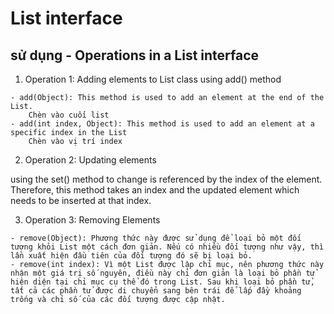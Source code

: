 # List interface

## sử dụng - Operations in a List interface

1. Operation 1:  Adding elements to List class using add() method

```
- add(Object): This method is used to add an element at the end of the List.
	Chèn vào cuối list
- add(int index, Object): This method is used to add an element at a specific index in the List
	Chèn vào vị trí index
```

2. Operation 2: Updating elements

using the set() method to change is referenced by the index of the element. Therefore, this method takes an index and the updated element which needs to be inserted at that index. 

3. Operation 3: Removing Elements

```
- remove(Object): Phương thức này được sử dụng để loại bỏ một đối tượng khỏi List một cách đơn giản. Nếu có nhiều đối tượng như vậy, thì lần xuất hiện đầu tiên của đối tượng đó sẽ bị loại bỏ.
- remove(int index): Vì một List được lập chỉ mục, nên phương thức này nhận một giá trị số nguyên, điều này chỉ đơn giản là loại bỏ phần tử hiện diện tại chỉ mục cụ thể đó trong List. Sau khi loại bỏ phần tử, tất cả các phần tử được di chuyển sang bên trái để lấp đầy khoảng trống và chỉ số của các đối tượng được cập nhật.
```

